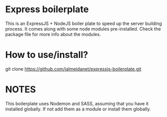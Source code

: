 # Express boilerplate
This is an ExpressJS + NodeJS boiler plate to speed up the server building process. It comes along with some node modules pre-installed. Check the package file for more info about the modules.

# How to use/install?
git clone https://github.com/jalmeidanet/expressjs-boilerplate.git

# NOTES
This boilerplate uses Nodemon and SASS, assuming that you have it installed globally. If not add them as a module or install them globally.
